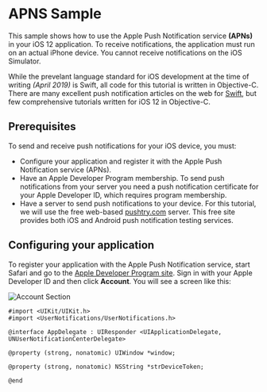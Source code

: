 #  APNS Sample

This sample shows how to use the Apple Push Notification service **(APNs)** in your iOS 12 application. To receive notifications, the application must run on an actual iPhone device. You cannot receive notifications on the iOS Simulator.

While the prevelant language standard for iOS development at the time of writing *(April 2019)* is Swift, all code for this tutorial is written in Objective-C.  There are many excellent push notification articles on the web for [Swift](https://www.raywenderlich.com/8164-push-notifications-tutorial-getting-started "Push Notifications Tutorial: Getting Started"), but few comprehensive tutorials written for iOS 12 in Objective-C.

## Prerequisites

To send and receive push notifications for your iOS device, you must:

  * Configure your application and register it with the Apple Push Notification service (APNs).
  * Have an Apple Developer Program membership. To send push notifications from your server you need a push notification certificate for your Apple Developer ID, which requires program membership.
  * Have a server to send push notifications to your device. For this tutorial, we will use the free web-based [pushtry.com](http://pushtry.com "Pushtry notification testing server") server. This free site provides both iOS and Android push notification testing services.

## Configuring your application

To register your application with the Apple Push Notification service, start Safari and go to the [Apple Developer Program site](https://developer.apple.com "Apple Developer Program website").  Sign in with your Apple Developer ID and then click **Account**. You will see a screen like this:

![Account Section](./docImages/AppleDevProgramSite.png "Account Section")


```objc
#import <UIKit/UIKit.h>
#import <UserNotifications/UserNotifications.h>

@interface AppDelegate : UIResponder <UIApplicationDelegate, UNUserNotificationCenterDelegate>

@property (strong, nonatomic) UIWindow *window;

@property (strong, nonatomic) NSString *strDeviceToken;

@end
```
